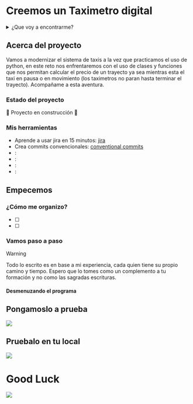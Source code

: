 # Creemos un Taximetro digital

<details>
  <summary>¿Que voy a encontrarme?</summary>
  <ol>
    <li>
      <a href="#Acerca-del-proyecto">Acerca del proyecto</a>
      <ul>
        <li><a href="#estado-del-proyecto">Estado del proyecto</a></li>
        <li><a href="#Mis-herramientas">Mis herramientas</a></li>
      </ul>
    </li>
    <li>
      <a href="#Empecemos">Empecemos</a>
      <ul>
        <li><a href="#¿Cómo-me-organizo?">¿Cómo me organizo?</a></li>
        <li><a href="#Vamos-paso-a-paso">Vamos paso a paso</a></li>
      </ul>
    </li>
    <li><a href="#Pongamoslo-a-prueba">Pongamoslo a prueba</a></li>
    <li><a href="#Pruebalo-en-tu-local">Pruebalo en tu local</a></li>
  </ol>
</details>

## Acerca del proyecto
Vamos a modernizar el sistema de taxis a la vez que practicamos el uso de python, en este reto nos enfrentaremos con el uso de clases y funciones que nos permitan calcular el precio de un trayecto ya sea mientras esta el taxi en pausa o en movimiento (los taximetros no paran hasta terminar el trayecto). Acompañame a esta aventura.

### Estado del proyecto

:construction: Proyecto en construcción :construction:

### Mis herramientas
* Aprende a usar jira en 15 minutos: [jira](https://www.youtube.com/watch?v=fIHFcMy-Azo)
* Crea commits convencionales: [conventional commits](https://dev.to/achamorro_dev/conventional-commits-que-es-y-por-que-deberias-empezar-a-utilizarlo-23an)
* : []()
* : []()
* : []()
* : []()

## Empecemos

### ¿Cómo me organizo?

- [ ]
- [ ]

### Vamos paso a paso

> [!WARNING]
> 
> Todo lo escrito es en base a mi experiencia, cada quien tiene su propio camino y tiempo. Espero que lo tomes como un complemento a tu formación y no como las sagradas escrituras.

#### Desmenuzando el programa

## Pongamoslo a prueba

![](link)

## Pruebalo en tu local

![](link)

# Good Luck
![](link)

